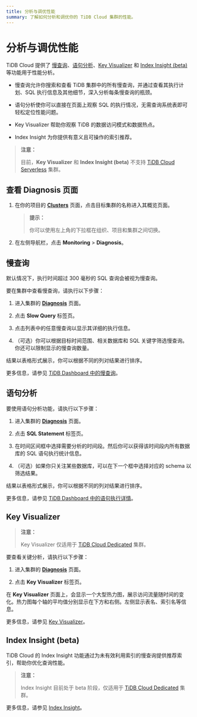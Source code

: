 ```yaml
---
title: 分析与调优性能
summary: 了解如何分析和调优你的 TiDB Cloud 集群的性能。
---
```


# 分析与调优性能

TiDB Cloud 提供了 [慢查询](#slow-query)、[语句分析](#statement-analysis)、[Key Visualizer](#key-visualizer) 和 [Index Insight (beta)](#index-insight-beta) 等功能用于性能分析。

- 慢查询允许你搜索和查看 TiDB 集群中的所有慢查询，并通过查看其执行计划、SQL 执行信息及其他细节，深入分析每条慢查询的瓶颈。

- 语句分析使你可以直接在页面上观察 SQL 的执行情况，无需查询系统表即可轻松定位性能问题。

- Key Visualizer 帮助你观察 TiDB 的数据访问模式和数据热点。

- Index Insight 为你提供有意义且可操作的索引推荐。

> **注意：**
>
> 目前，**Key Visualizer** 和 **Index Insight (beta)** 不支持 [TiDB Cloud Serverless](/tidb-cloud/select-cluster-tier.md#tidb-cloud-serverless) 集群。

## 查看 Diagnosis 页面

1. 在你的项目的 [**Clusters**](https://tidbcloud.com/project/clusters) 页面，点击目标集群的名称进入其概览页面。

    > **提示：**
    >
    > 你可以使用左上角的下拉框在组织、项目和集群之间切换。

2. 在左侧导航栏，点击 **Monitoring** > **Diagnosis**。

## 慢查询

默认情况下，执行时间超过 300 毫秒的 SQL 查询会被视为慢查询。

要在集群中查看慢查询，请执行以下步骤：

1. 进入集群的 [**Diagnosis**](#view-the-diagnosis-page) 页面。

2. 点击 **Slow Query** 标签页。

3. 点击列表中的任意慢查询以显示其详细的执行信息。

4. （可选）你可以根据目标时间范围、相关数据库和 SQL 关键字筛选慢查询。你还可以限制显示的慢查询数量。

结果以表格形式展示，你可以根据不同的列对结果进行排序。

更多信息，请参见 [TiDB Dashboard 中的慢查询](https://docs.pingcap.com/tidb/stable/dashboard-slow-query)。

## 语句分析

要使用语句分析功能，请执行以下步骤：

1. 进入集群的 [**Diagnosis**](#view-the-diagnosis-page) 页面。

2. 点击 **SQL Statement** 标签页。

3. 在时间区间框中选择需要分析的时间段。然后你可以获得该时间段内所有数据库的 SQL 语句执行统计信息。

4. （可选）如果你只关注某些数据库，可以在下一个框中选择对应的 schema 以筛选结果。

结果以表格形式展示，你可以根据不同的列对结果进行排序。

更多信息，请参见 [TiDB Dashboard 中的语句执行详情](https://docs.pingcap.com/tidb/stable/dashboard-statement-details)。

## Key Visualizer

> **注意：**
>
> Key Visualizer 仅适用于 [TiDB Cloud Dedicated](/tidb-cloud/select-cluster-tier.md#tidb-cloud-dedicated) 集群。

要查看关键分析，请执行以下步骤：

1. 进入集群的 [**Diagnosis**](#view-the-diagnosis-page) 页面。

2. 点击 **Key Visualizer** 标签页。

在 **Key Visualizer** 页面上，会显示一个大型热力图，展示访问流量随时间的变化。热力图每个轴的平均值分别显示在下方和右侧。左侧显示表名、索引名等信息。

更多信息，请参见 [Key Visualizer](https://docs.pingcap.com/tidb/stable/dashboard-key-visualizer)。

## Index Insight (beta)

TiDB Cloud 的 Index Insight 功能通过为未有效利用索引的慢查询提供推荐索引，帮助你优化查询性能。

> **注意：**
>
> Index Insight 目前处于 beta 阶段，仅适用于 [TiDB Cloud Dedicated](/tidb-cloud/select-cluster-tier.md#tidb-cloud-dedicated) 集群。

更多信息，请参见 [Index Insight](/tidb-cloud/index-insight.md)。